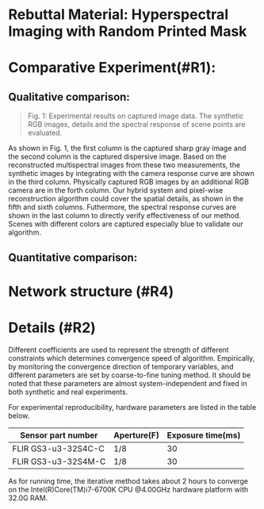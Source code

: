 # Rebuttal Material: Hyperspectral Imaging with Random Printed Mask

# Comparative Experiment(#R1):

  ## Qualitative comparison:
> Fig. 1: Experimental results on captured image data. The synthetic RGB images, details and the spectral response of scene points are evaluated.

As shown in Fig. 1, the first column is the captured sharp gray image and the second column is the captured dispersive image. Based on the reconstructed multispectral images from these two measurements, the synthetic images by integrating with the camera response curve are shown in the third column. Physically captured RGB images by an additional RGB camera are in the forth column. Our hybrid system and pixel-wise reconstruction algorithm could cover the spatial details, as shown in the fifth and sixth columns. Futhermore, the spectral response curves are shown in the last column to directly verify effectiveness of our method. 
Scenes with different colors are captured especially blue to validate our algorithm.


  ## Quantitative comparison:

# Network structure (#R4)

# Details (#R2)



Different coefficients are used to represent the strength of different constraints which determines convergence speed of algorithm. Empirically, by monitoring the convergence direction of temporary variables, and different parameters are set by coarse-to-fine tuning method. It should be noted that these parameters are almost system-independent and fixed in both synthetic and real experiments.

For experimental reproducibility, hardware parameters are listed in the table below.

|  Sensor part number    | Aperture(F) |Exposure time(ms)|
| -------------------    | -------| ------------|
| FLIR GS3-u3-32S4C-C    |    1/8 | 30        |
| FLIR GS3-u3-32S4M-C    |    1/8 | 30        |


As for running time, the iterative method takes about 2 hours to converge on the Intel(R)Core(TM)i7-6700K CPU @4.00GHz hardware platform with 32.0G RAM.
